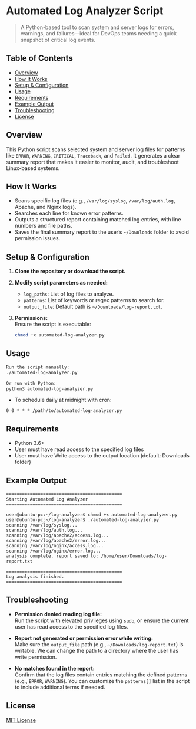 # Automated Log Analyzer Script  
> A Python-based tool to scan system and server logs for errors, warnings, and failures—ideal for DevOps teams needing a quick snapshot of critical log events.

## Table of Contents

- [Overview](#overview)
- [How It Works](#how-it-works)
- [Setup & Configuration](#setup--configuration)
- [Usage](#usage)
- [Requirements](#requirements)
- [Example Output](#example-output)
- [Troubleshooting](#troubleshooting)
- [License](#license)

## Overview

This Python script scans selected system and server log files for patterns like `ERROR`, `WARNING`, `CRITICAL`, `Traceback`, and `Failed`. It generates a clear summary report that makes it easier to monitor, audit, and troubleshoot Linux-based systems.

## How It Works

- Scans specific log files (e.g., `/var/log/syslog`, `/var/log/auth.log`, Apache, and Nginx logs).
- Searches each line for known error patterns.
- Outputs a structured report containing matched log entries, with line numbers and file paths.
- Saves the final summary report to the user’s `~/Downloads` folder to avoid permission issues.

## Setup & Configuration

1. **Clone the repository or download the script.**
2. **Modify script parameters as needed:**  
   - `log_paths`: List of log files to analyze.
   - `patterns`: List of keywords or regex patterns to search for.
   - `output_file`: Default path is `~/Downloads/log-report.txt`.

3. **Permissions:**  
   Ensure the script is executable:
   ```bash
   chmod +x automated-log-analyzer.py
   ```

## Usage
```bash
Run the script manually:
./automated-log-analyzer.py
```
```bash
Or run with Python:
python3 automated-log-analyzer.py
```
- To schedule daily at midnight with cron:
 ```
0 0 * * * /path/to/automated-log-analyzer.py
```

## Requirements
- Python 3.6+
- User must have read access to the specified log files
- User must have Write access to the output location (default: Downloads folder)

## Example Output
 ```
============================================
 Starting Automated Log Analyzer
============================================

user@ubuntu-pc:~/log-analyzer$ chmod +x automated-log-analyzer.py
user@ubuntu-pc:~/log-analyzer$ ./automated-log-analyzer.py
scanning /var/log/syslog...
scanning /var/log/auth.log...
scanning /var/log/apache2/access.log...
scanning /var/log/apache2/error.log...
scanning /var/log/nginx/access.log...
scanning /var/log/nginx/error.log...
analysis complete. report saved to: /home/user/Downloads/log-report.txt

============================================
 Log analysis finished.
============================================
 ```
## Troubleshooting

- **Permission denied reading log file:**  
  Run the script with elevated privileges using `sudo`, or ensure the current user has read access to the specified log files.

- **Report not generated or permission error while writing:**  
  Make sure the `output_file` path (e.g., `~/Downloads/log-report.txt`) is writable. We can change the path to a directory where the user has write permission.

- **No matches found in the report:**  
  Confirm that the log files contain entries matching the defined patterns (e.g., `ERROR`, `WARNING`). You can customize the `patterns[]` list in the script to include additional terms if needed.


## License
[MIT License](LICENSE)























   







